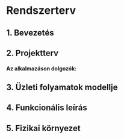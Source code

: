 # Rendszerterv

## 1. Bevezetés
## 2. Projektterv
#### Az alkalmazáson dolgozók:
## 3. Üzleti folyamatok modellje
## 4. Funkcionális leírás
## 5. Fizikai környezet

